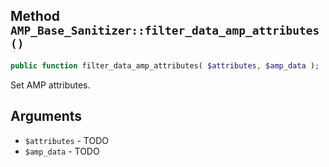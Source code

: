 ## Method `AMP_Base_Sanitizer::filter_data_amp_attributes()`

```php
public function filter_data_amp_attributes( $attributes, $amp_data );
```

Set AMP attributes.


## Arguments

* `$attributes` - TODO
* `$amp_data` - TODO
